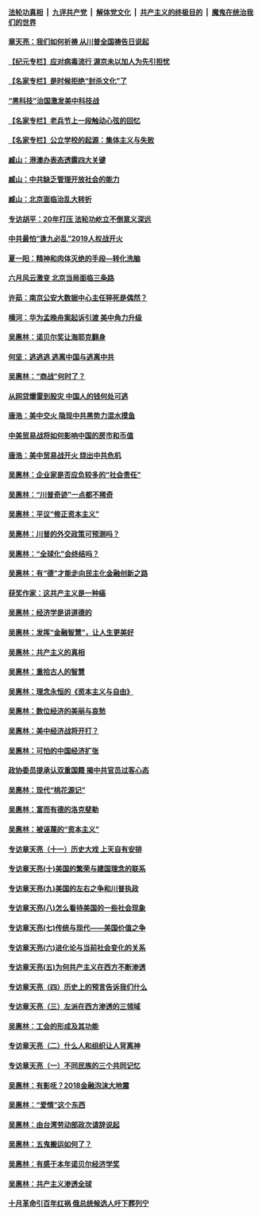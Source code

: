 

####  [法轮功真相](../../../../basic/blob/master/README.md?t=04160931) &nbsp;|&nbsp; [九评共产党](../../../../9ping.md/blob/master/README.md?t=04160931) &nbsp;|&nbsp; [解体党文化](../../../../jtdwh.md/blob/master/README.md?t=04160931)  &nbsp;|&nbsp; [共产主义的终极目的](../../../../gczydzjmd.md/blob/master/README.md?t=04160931) &nbsp;|&nbsp; [魔鬼在统治我们的世界](../../../../mgztzwmdsj.md/blob/master/README.md?t=04160931) 

#### [章天亮：我们如何祈祷 从川普全国祷告日说起](../pages/nsc423/n11944627.md?t=04160931) 

#### [【纪元专栏】应对病毒流行 渥京未以加人为先引担忧](../pages/nsc423/n11875714.md?t=04160931) 

#### [【名家专栏】是时候拒绝“封杀文化”了](../pages/nsc423/n11814093.md?t=04160931) 

#### [“黑科技”治国激发美中科技战](../pages/nsc423/n11638056.md?t=04160931) 

#### [【名家专栏】老兵节上一段触动心弦的回忆](../pages/nsc423/n11646016.md?t=04160931) 

#### [【名家专栏】公立学校的起源：集体主义与失败](../pages/nsc423/n11601833.md?t=04160931) 

#### [臧山：港澳办表态透露四大关键](../pages/nsc423/n11421628.md?t=04160931) 

#### [臧山：中共缺乏管理开放社会的能力](../pages/nsc423/n11407457.md?t=04160931) 

#### [臧山：北京面临治乱大转折](../pages/nsc423/n11406895.md?t=04160931) 

#### [专访胡平：20年打压 法轮功屹立不倒意义深远](../pages/nsc423/n11398800.md?t=04160931) 

#### [中共最怕“逢九必乱”2019人权战开火](../pages/nsc423/n11385248.md?t=04160931) 

#### [夏一阳：精神和肉体灭绝的手段—转化洗脑](../pages/nsc423/n11368250.md?t=04160931) 

#### [六月风云激变 北京当局面临三条路](../pages/nsc423/n11313668.md?t=04160931) 

#### [许茹：南京公安大数据中心主任猝死是偶然？](../pages/nsc423/n11064744.md?t=04160931) 

#### [横河：华为孟晚舟案起诉引渡 美中角力升级](../pages/nsc423/n11027230.md?t=04160931) 

#### [吴惠林：诺贝尔奖让海耶克翻身](../pages/nsc423/n10890049.md?t=04160931) 

#### [何坚：逃逃逃 逃离中国与逃离中共](../pages/nsc423/n10592891.md?t=04160931) 

#### [吴惠林：“商战”何时了？](../pages/nsc423/n10573558.md?t=04160931) 

#### [从网贷爆雷到股灾 中国人的钱何处可逃](../pages/nsc423/n10572800.md?t=04160931) 

#### [唐浩：美中交火 隐现中共黑势力混水摸鱼](../pages/nsc423/n10544040.md?t=04160931) 

#### [中美贸易战将如何影响中国的房市和币值](../pages/nsc423/n10543697.md?t=04160931) 

#### [唐浩：美中贸易战开火 烧出中共危机](../pages/nsc423/n10540126.md?t=04160931) 

#### [吴惠林：企业家是否应负较多的“社会责任”](../pages/nsc423/n10535022.md?t=04160931) 

#### [吴惠林：“川普奇迹”一点都不稀奇](../pages/nsc423/n10512808.md?t=04160931) 

#### [吴惠林：平议“修正资本主义”](../pages/nsc423/n10495724.md?t=04160931) 

#### [吴惠林：川普的外交政策可预测吗？](../pages/nsc423/n10462387.md?t=04160931) 

#### [吴惠林：“全球化”会终结吗？](../pages/nsc423/n10452838.md?t=04160931) 

#### [吴惠林：有“德”才能走向民主化金融创新之路](../pages/nsc423/n10432292.md?t=04160931) 

#### [获奖作家：这共产主义是一种癌](../pages/nsc423/n10431541.md?t=04160931) 

#### [吴惠林：经济学是讲道德的](../pages/nsc423/n10398014.md?t=04160931) 

#### [吴惠林：发挥“金融智慧”，让人生更美好](../pages/nsc423/n10375019.md?t=04160931) 

#### [吴惠林：共产主义的真相](../pages/nsc423/n10351394.md?t=04160931) 

#### [吴惠林：重拾古人的智慧](../pages/nsc423/n10337691.md?t=04160931) 

#### [吴惠林：理念永恒的《资本主义与自由》](../pages/nsc423/n10316274.md?t=04160931) 

#### [吴惠林：数位经济的美丽与哀愁](../pages/nsc423/n10292946.md?t=04160931) 

#### [吴惠林：美中经济战将开打？](../pages/nsc423/n10258825.md?t=04160931) 

#### [吴惠林：可怕的中国经济扩张](../pages/nsc423/n10219147.md?t=04160931) 

#### [政协委员提承认双重国籍 揭中共官员过客心态](../pages/nsc423/n10208809.md?t=04160931) 

#### [吴惠林：现代“桃花源记”](../pages/nsc423/n10185234.md?t=04160931) 

#### [吴惠林：富而有德的洛克斐勒](../pages/nsc423/n10142264.md?t=04160931) 

#### [吴惠林：被诬蔑的“资本主义”](../pages/nsc423/n10124816.md?t=04160931) 

#### [专访章天亮（十一）历史大戏 上天自有安排](../pages/nsc423/n10094905.md?t=04160931) 

#### [专访章天亮(十)美国的繁荣与建国理念的联系](../pages/nsc423/n10094899.md?t=04160931) 

#### [专访章天亮(九)美国的左右之争和川普执政](../pages/nsc423/n10094889.md?t=04160931) 

#### [专访章天亮(八)怎么看待美国的一些社会现象](../pages/nsc423/n10094857.md?t=04160931) 

#### [专访章天亮(七)传统与现代——美国价值之争](../pages/nsc423/n10093140.md?t=04160931) 

#### [专访章天亮(六)进化论与当前社会变化的关系](../pages/nsc423/n10092036.md?t=04160931) 

#### [专访章天亮(五)为何共产主义在西方不断渗透](../pages/nsc423/n10083620.md?t=04160931) 

#### [专访章天亮（四）历史上的预言告诉我们什么](../pages/nsc423/n10083606.md?t=04160931) 

#### [专访章天亮（三）左派在西方渗透的三领域](../pages/nsc423/n10081115.md?t=04160931) 

#### [吴惠林：工会的形成及其功能](../pages/nsc423/n10080633.md?t=04160931) 

#### [专访章天亮（二）什么人和组织让人背离神](../pages/nsc423/n10076637.md?t=04160931) 

#### [专访章天亮（一）不同民族的三个共同记忆](../pages/nsc423/n10074188.md?t=04160931) 

#### [吴惠林：有影呒？2018金融泡沫大地震](../pages/nsc423/n10040534.md?t=04160931) 

#### [吴惠林：“爱情”这个东西](../pages/nsc423/n10019423.md?t=04160931) 

#### [吴惠林：由台湾劳动部政次请辞说起](../pages/nsc423/n9979679.md?t=04160931) 

#### [吴惠林：五鬼搬运如何了？](../pages/nsc423/n9925338.md?t=04160931) 

#### [吴惠林：有感于本年诺贝尔经济学奖](../pages/nsc423/n9871883.md?t=04160931) 

#### [吴惠林：共产主义渗透全球](../pages/nsc423/n9812748.md?t=04160931) 

#### [十月革命引百年红祸 俄总统候选人吁下葬列宁](../pages/nsc423/n9810182.md?t=04160931) 

